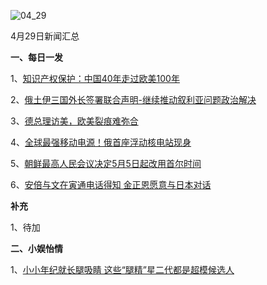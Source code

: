 ![04_29](F:\git_twelve_sir\future\每日新闻汇总\2018\4月\04_29.jpg)

4月29日新闻汇总

**一、每日一发**

1、[知识产权保护：中国40年走过欧美100年](http://politics.people.com.cn/n1/2018/0430/c1001-29958201.html)

2、[俄土伊三国外长签署联合声明-继续推动叙利亚问题政治解决](http://paper.people.com.cn/rmrb/html/2018-04/30/nw.D110000renmrb_20180430_4-05.htm)

3、[德总理访美，欧美裂痕难弥合](http://paper.people.com.cn/rmrb/html/2018-04/30/nw.D110000renmrb_20180430_6-05.htm)

4、[全球最强移动电源！俄首座浮动核电站现身](http://news.163.com/photoview/00AO0001/2293170.html#p=DGITLE3A00AO0001NOS)

5、[朝鲜最高人民会议决定5月5日起改用首尔时间](http://news.163.com/18/0430/05/DGKAS2GF0001875O.html)

6、[安倍与文在寅通电话得知 金正恩愿意与日本对话](http://www.zaobao.com/news/world/story20180430-854872)



**补充**

1、待加



**二、小娱怡情**

1、[小小年纪就长腿吸睛 这些“腿精”星二代都是超模候选人](http://tv.67.com/dsph/2018/04/27/916135.html)